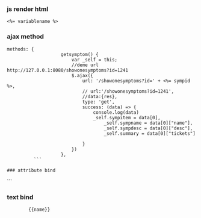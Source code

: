 
### js render  html 
```
<%= variablename %>
```

### ajax method
```
methods: {
					getsymptom() {
						var _self = this;
						//deme url http://127.0.0.1:8080/showonesymptoms?id=1241
						$.ajax({
							url: '/showonesymptoms?id=' + <%= sympid %>,
							// url:'/showonesymptoms?id=1241',
							//data:{res},
							type: 'get',
							success: (data) => {
								console.log(data)
								_self.sympitem = data[0],
									_self.sympname = data[0]["name"],
									_self.sympdesc = data[0]["desc"],
									_self.summary = data[0]["tickets"]

							}
						})
					},
          ```
       
### attribute bind
```
<div id="msgFrame" class="msgFrameDiv" v-on:click="closeMsgFrame()" v-if="seen">
```
        
### text bind
```
        {{name}}
```
